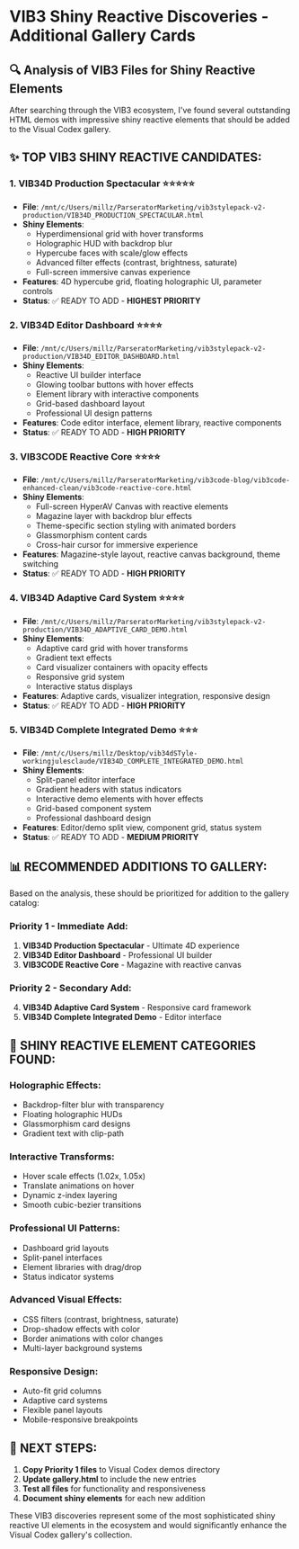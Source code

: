 # VIB3 Shiny Reactive Discoveries - Additional Gallery Cards

## 🔍 Analysis of VIB3 Files for Shiny Reactive Elements

After searching through the VIB3 ecosystem, I've found several outstanding HTML demos with impressive shiny reactive elements that should be added to the Visual Codex gallery.

## ✨ TOP VIB3 SHINY REACTIVE CANDIDATES:

### 1. **VIB34D Production Spectacular** ⭐⭐⭐⭐⭐
- **File**: `/mnt/c/Users/millz/ParseratorMarketing/vib3stylepack-v2-production/VIB34D_PRODUCTION_SPECTACULAR.html`
- **Shiny Elements**: 
  - Hyperdimensional grid with hover transforms
  - Holographic HUD with backdrop blur
  - Hypercube faces with scale/glow effects
  - Advanced filter effects (contrast, brightness, saturate)
  - Full-screen immersive canvas experience
- **Features**: 4D hypercube grid, floating holographic UI, parameter controls
- **Status**: ✅ READY TO ADD - **HIGHEST PRIORITY**

### 2. **VIB34D Editor Dashboard** ⭐⭐⭐⭐
- **File**: `/mnt/c/Users/millz/ParseratorMarketing/vib3stylepack-v2-production/VIB34D_EDITOR_DASHBOARD.html`
- **Shiny Elements**:
  - Reactive UI builder interface
  - Glowing toolbar buttons with hover effects
  - Element library with interactive components
  - Grid-based dashboard layout
  - Professional UI design patterns
- **Features**: Code editor interface, element library, reactive components
- **Status**: ✅ READY TO ADD - **HIGH PRIORITY**

### 3. **VIB3CODE Reactive Core** ⭐⭐⭐⭐
- **File**: `/mnt/c/Users/millz/ParseratorMarketing/vib3code-blog/vib3code-enhanced-clean/vib3code-reactive-core.html`
- **Shiny Elements**:
  - Full-screen HyperAV Canvas with reactive elements
  - Magazine layer with backdrop blur effects
  - Theme-specific section styling with animated borders
  - Glassmorphism content cards
  - Cross-hair cursor for immersive experience
- **Features**: Magazine-style layout, reactive canvas background, theme switching
- **Status**: ✅ READY TO ADD - **HIGH PRIORITY**

### 4. **VIB34D Adaptive Card System** ⭐⭐⭐⭐
- **File**: `/mnt/c/Users/millz/ParseratorMarketing/vib3stylepack-v2-production/VIB34D_ADAPTIVE_CARD_DEMO.html`
- **Shiny Elements**:
  - Adaptive card grid with hover transforms
  - Gradient text effects
  - Card visualizer containers with opacity effects
  - Responsive grid system
  - Interactive status displays
- **Features**: Adaptive cards, visualizer integration, responsive design
- **Status**: ✅ READY TO ADD - **HIGH PRIORITY**

### 5. **VIB34D Complete Integrated Demo** ⭐⭐⭐
- **File**: `/mnt/c/Users/millz/Desktop/vib34dSTyle-workingjulesclaude/VIB34D_COMPLETE_INTEGRATED_DEMO.html`
- **Shiny Elements**:
  - Split-panel editor interface
  - Gradient headers with status indicators
  - Interactive demo elements with hover effects
  - Grid-based component system
  - Professional dashboard design
- **Features**: Editor/demo split view, component grid, status system
- **Status**: ✅ READY TO ADD - **MEDIUM PRIORITY**

## 📊 RECOMMENDED ADDITIONS TO GALLERY:

Based on the analysis, these should be prioritized for addition to the gallery catalog:

### **Priority 1 - Immediate Add:**
1. **VIB34D Production Spectacular** - Ultimate 4D experience
2. **VIB34D Editor Dashboard** - Professional UI builder
3. **VIB3CODE Reactive Core** - Magazine with reactive canvas

### **Priority 2 - Secondary Add:**
4. **VIB34D Adaptive Card System** - Responsive card framework
5. **VIB34D Complete Integrated Demo** - Editor interface

## 🎨 SHINY REACTIVE ELEMENT CATEGORIES FOUND:

### **Holographic Effects:**
- Backdrop-filter blur with transparency
- Floating holographic HUDs
- Glassmorphism card designs
- Gradient text with clip-path

### **Interactive Transforms:**
- Hover scale effects (1.02x, 1.05x)
- Translate animations on hover
- Dynamic z-index layering
- Smooth cubic-bezier transitions

### **Professional UI Patterns:**
- Dashboard grid layouts
- Split-panel interfaces
- Element libraries with drag/drop
- Status indicator systems

### **Advanced Visual Effects:**
- CSS filters (contrast, brightness, saturate)
- Drop-shadow effects with color
- Border animations with color changes
- Multi-layer background systems

### **Responsive Design:**
- Auto-fit grid columns
- Adaptive card systems
- Flexible panel layouts
- Mobile-responsive breakpoints

## 🚀 NEXT STEPS:

1. **Copy Priority 1 files** to Visual Codex demos directory
2. **Update gallery.html** to include the new entries
3. **Test all files** for functionality and responsiveness
4. **Document shiny elements** for each new addition

These VIB3 discoveries represent some of the most sophisticated shiny reactive UI elements in the ecosystem and would significantly enhance the Visual Codex gallery's collection.